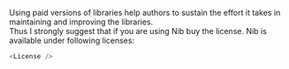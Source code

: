 Using paid versions of libraries help authors to sustain the effort it takes in maintaining and improving the libraries.
<br />
Thus I strongly suggest that if you are using Nib buy the license. Nib is available under following licenses:

```js
<License />
```
